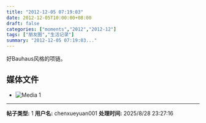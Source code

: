```yaml
---
title: "2012-12-05 07:19:03"
date: 2012-12-05T10:00:00+08:00
draft: false
categories: ["moments","2012","2012-12"]
tags: ["朋友圈","生活记录"]
summary: "2012-12-05 07:19:03..."
---
```


好Bauhaus风格的项链。

## 媒体文件

- ![Media 1](/Moments/photos/2012-12-05/201212050719030.jpg)

---

**帖子类型:** 1
**用户名:** chenxueyuan001
**处理时间:** 2025/8/28 23:27:16
